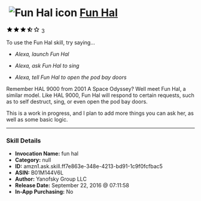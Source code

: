 # &nbsp;<img src="skill_icon" alt="Fun Hal icon" width="36"> [Fun Hal](http://alexa.amazon.com/#skills/amzn1.ask.skill.ff7e863e-348e-4213-bd91-1c9f0fcfbac5)
![3.5 stars](../../images/ic_star_black_18dp_1x.png)![3.5 stars](../../images/ic_star_black_18dp_1x.png)![3.5 stars](../../images/ic_star_black_18dp_1x.png)![3.5 stars](../../images/ic_star_half_black_18dp_1x.png)![3.5 stars](../../images/ic_star_border_black_18dp_1x.png) 3

To use the Fun Hal skill, try saying...

* *Alexa, launch Fun Hal*

* *Alexa, ask Fun Hal to sing*

* *Alexa, tell Fun Hal to open the pod bay doors*

Remember HAL 9000 from 2001 A Space Odyssey? Well meet Fun Hal, a similar model. Like HAL 9000, Fun Hal will respond to certain requests, such as to self destruct, sing, or even open the pod bay doors.

This is a work in progress, and I plan to add more things you can ask her, as well as some basic logic.

***

### Skill Details

* **Invocation Name:** fun hal
* **Category:** null
* **ID:** amzn1.ask.skill.ff7e863e-348e-4213-bd91-1c9f0fcfbac5
* **ASIN:** B01M144V6L
* **Author:** Yanofsky Group LLC
* **Release Date:** September 22, 2016 @ 07:11:58
* **In-App Purchasing:** No
